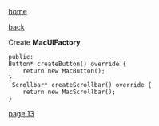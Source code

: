 [home](./page01.md)

[back](./page11.md)

Create **MacUIFactory**

```
public:
Button* createButton() override {
    return new MacButton();
}
 Scrollbar* createScrollbar() override {
    return new MacScrollbar();
}
```

[page 13](./page13.md)
